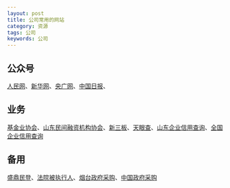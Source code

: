 ```yaml
---
layout: post
title: 公司常用的网站
category: 资源
tags: 公司
keywords: 公司
---
```


## 公众号

[人民网](http://finance.people.com.cn)、[新华网](http://www.xinhuanet.com/fortune/)、[央广网](http://finance.cnr.cn)、[中国日报](http://caijing.chinadaily.com.cn)、

## 业务

[基金业协会](http://www.amac.org.cn)、[山东民间融资机构协会](http://www.sdsmjrzjgxh.com)、[新三板](http://www.neeq.com.cn)、[天眼查](http://www.tianyancha.com)、[山东企业信用查询](http://www.sdxy.gov.cn)、[全国企业信用查询](http://www.gsxt.gov.cn/index.html)

## 备用

[盛鼎民登](http://www.sdtsrz.com/index.jsp)、[法院被执行人](http://zhixing.court.gov.cn/search/)、[烟台政府采购](http://cgb.yantai.gov.cn)、[中国政府采购](http://www.ccgp.gov.cn)


